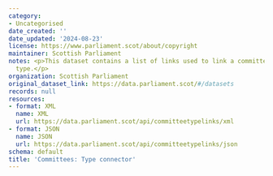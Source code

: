 ```yaml
---
category:
- Uncategorised
date_created: ''
date_updated: '2024-08-23'
license: https://www.parliament.scot/about/copyright
maintainer: Scottish Parliament
notes: <p>This dataset contains a list of links used to link a committee to its committee
  type.</p>
organization: Scottish Parliament
original_dataset_link: https://data.parliament.scot/#/datasets
records: null
resources:
- format: XML
  name: XML
  url: https://data.parliament.scot/api/committeetypelinks/xml
- format: JSON
  name: JSON
  url: https://data.parliament.scot/api/committeetypelinks/json
schema: default
title: 'Committees: Type connector'
---
```

